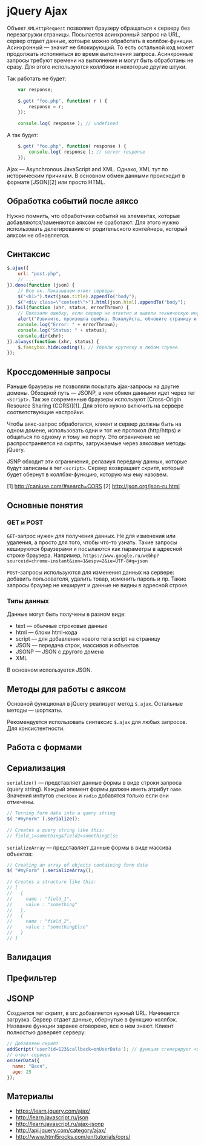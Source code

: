 # jQuery Ajax
Объект `XMLHttpRequest` позволяет браузеру обращаться к серверу без перезагрузки страницы. Посылается асинхронный запрос
на URL, сервер отдает данные, котоыре можно обработать в коллбэк-функции. Асинхронный — значит не блокирующий. То 
есть остальной код может продолжать исполняться во время выполнения запроса. Асинхронные запросы требуют времени на 
выполнение и могут быть обработаны не сразу. Для этого используются коллбэки и некоторые другие штуки.

Так работать не будет:

```js
    var response;
     
    $.get( "foo.php", function( r ) {
        response = r;
    });
     
    console.log( response ); // undefined
```

А так будет:

```js
    $.get( "foo.php", function( response ) {
        console.log( response ); // server response
    });
```

Ajax — Asynchronous JavaScript and XML. Однако, XML тут по историческим причинам. В основном обмен данными происходит
в формате [JSON][2] или просто HTML.

## Обработка событий после аяксо
Нужно помнить, что обработчики событий на элементах, которые добавляются/заменяются аяксом не сработают. Для этого нужно использовать делегирование от родительского контейнера, который аяксом не обновляется.

## Синтаксис
```js
$.ajax({
    url: "post.php",
    // ...
}).done(function (json) {
    // Все ок. Показываем ответ сервера:
    $("<h1>").text(json.title).appendTo("body");
    $("<div class=\"content\">").html(json.html).appendTo("body");
}).fail(function (xhr, status, errorThrown) {
    // Показали ошибку, если сервер не ответил и вывели техническую информация в консоль:
    alert("Извините, произошла ошибка. Пожалуйста, обновите страницу и попробуйте еще раз.");
    console.log("Error: " + errorThrown);
    console.log("Status: " + status);
    console.dir(xhr);
}).always(function (xhr, status) {
    $.fancybox.hideLoading(); // Убрали крутилку в любом случае.
});
```

## Кроссдоменные запросы
Раньше браузеры не позволяли посылать ajax-запросы на другие домены. Обходной путь — JSONP, в нем обмен данными идет через тег `<script>`. Так же современные браузеры используют [Cross-Origin Resource Sharing (CORS)][1]. Для этого нужно включить на сервере соответствующие настройки.

Чтобы аякс-запрос обработался, клиент и сервер должны быть на одном домене, использовать одни и тот же протокол 
(http/https) и общаться по одному и тому же порту. Это ограничение не распространяется на скрпты, загружаемые через 
аяксовые методы jQuery.

JSNP обходит эти ограничения, релазиуя передачу данных, которые будут записаны в тег `<script>`. Сервер возвращает 
скрипт, который будет обернут в коллбэк-функцию, которую мы ему назовем.

[1] http://caniuse.com/#search=CORS
[2] http://json.org/json-ru.html

## Основные понятия
### GET и POST
`GET`-запрос нужен для получения данных. Не для изменения или удаления, а просто для того, чтобы что-то узнать. Такие
запросы кешируются браузерами и посылаются как параметры в адресной строке браузера.
Например, `https://www.google.ru/webhp?sourceid=chrome-instant&ion=1&espv=2&ie=UTF-8#q=json`

`POST`-запросы используются для изменения данных на сервере: добавить пользователя, удалить товар, изменить пароль и пр. Такие запросы браузер не кеширует и данные не видны в адресной строке.

### Типы данных
Данные могут быть получены в разном виде:

* text — обычные строковые данные
* html — блоки html-кода
* script — для добавления нового тега script на страницу
* JSON — передача строк, массивов и объектов
* JSONP — JSON с другого домена
* XML

В основном используется JSON.

## Методы для работы с аяксом
Основной функционал в jQuery реализует метод `$.ajax`. Остальные методы — шорткаты.

Рекомендуется использовать синтаксис `$.ajax` для любых запросов. Для консистентности.

## Работа с формами
## Сериализация
`serialize()` — представляет данные формы в виде строки запроса (query string). Каждый элемент формы должен иметь 
атрибут `name`. Значения инпутов `checkbox` и `radio` добавятся только если они отмечены.

```js
// Turning form data into a query string
$( "#myForm" ).serialize();
 
// Creates a query string like this:
// field_1=something&field2=somethingElse
```

`serializeArray` — представляет данные формы в виде массива объектов:

```js
// Creating an array of objects containing form data
$( "#myForm" ).serializeArray();
 
// Creates a structure like this:
// [
//   {
//     name : "field_1",
//     value : "something"
//   },
//   {
//     name : "field_2",
//     value : "somethingElse"
//   }
// ]
```

## Валидация

## Префильтер

## JSONP
Создается тег скрипт, в src добавляется нужный URL. Начинается загрузка. Сервер отдает данные, обернутые в 
функцию-коллбэк. Название функции заранее оговорено, все о нем знают. Клиент полностью доверяет серверу:

```js
// Добавляем скрипт
addScript('user?id=123&callback=onUserData'); // функция сгенерирует <script src="user?id=..."> и добавить в head
// ответ сервера
onUserData({
  name: "Вася",
  age: 25
});
```

## Материалы
* https://learn.jquery.com/ajax/
* http://learn.javascript.ru/json
* http://learn.javascript.ru/ajax-jsonp
* http://api.jquery.com/category/ajax/
* http://www.html5rocks.com/en/tutorials/cors/
